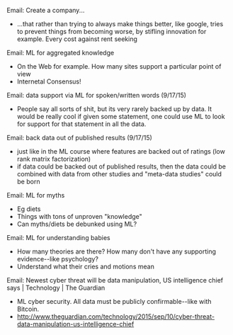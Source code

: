 Email: Create a company...
* ...that rather than trying to always make things better, like google, tries to prevent things from becoming worse, by stifling innovation for example.  Every cost against rent seeking

Email: ML for aggregated knowledge
* On the Web for example. How many sites support a particular point of view
* Internetal Consensus!

Email: data support via ML for spoken/written words (9/17/15)
* People say all sorts of shit, but its very rarely backed up by data.  It would be really cool if given some statement, one could use ML to look for support for that statement in all the data.

Email: back data out of published results (9/17/15)
* just like in the ML course where features are backed out of ratings (low rank matrix factorization)
* if data could be backed out of published results, then the data could be combined with data from other studies and "meta-data studies" could be born

Email: ML for myths
* Eg diets
* Things with tons of unproven "knowledge"
* Can myths/diets be debunked using ML?

Email: ML for understanding babies
* How many theories are there?  How many don't have any supporting evidence--like psychology?
* Understand what their cries and motions mean

Email: Newest cyber threat will be data manipulation, US intelligence chief says | Technology | The Guardian
* ML cyber security. All data must be publicly confirmable--like with Bitcoin.
* http://www.theguardian.com/technology/2015/sep/10/cyber-threat-data-manipulation-us-intelligence-chief